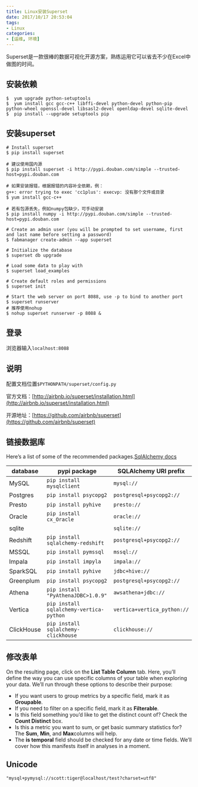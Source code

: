 ```yaml
---
title: Linux安装Superset
date: 2017/10/17 20:53:04
tags:
- Linux
categories:
- [运维, 环境]
---
```

Superset是一款很棒的数据可视化开源方案，熟练运用它可以省去不少在Excel中做图的时间。

## 安装依赖

```shell
$  yum upgrade python-setuptools
$  yum install gcc gcc-c++ libffi-devel python-devel python-pip python-wheel openssl-devel libsasl2-devel openldap-devel sqlite-devel
$  pip install --upgrade setuptools pip
```

<!--more-->

## 安装superset

```shell
# Install superset
$ pip install superset

# 建议使用国内源
$ pip install superset -i http://pypi.douban.com/simple --trusted-host=pypi.douban.com

# 如果安装报错，根据报错的内容补全依赖，例：
g++: error trying to exec 'cc1plus': execvp: 没有那个文件或目录
$ yum install gcc-c++

# 若有包源丢失，例如numpy包缺少，可手动安装
$ pip install numpy -i http://pypi.douban.com/simple --trusted-host=pypi.douban.com

# Create an admin user (you will be prompted to set username, first and last name before setting a password)
$ fabmanager create-admin --app superset

# Initialize the database
$ superset db upgrade

# Load some data to play with
$ superset load_examples

# Create default roles and permissions
$ superset init

# Start the web server on port 8088, use -p to bind to another port
$ superset runserver
# 推荐使用nohup
$ nohup superset runserver -p 8088 &
```

## 登录

浏览器输入`localhost:8088`

## 说明

配置文档位置`$PYTHONPATH/superset/config.py`



官方文档：[http://airbnb.io/superset/installation.html](http://airbnb.io/superset/installation.html)

开源地址：[https://github.com/airbnb/superset](https://github.com/airbnb/superset)

## 链接数据库

Here’s a list of some of the recommended packages.[SqlAlchemy docs](http://docs.sqlalchemy.org/en/rel_1_0/core/engines.html#database-urls)

| database   | pypi package                            | SQLAlchemy URI prefix       |
| ---------- | --------------------------------------- | --------------------------- |
| MySQL      | `pip install mysqlclient`               | `mysql://`                  |
| Postgres   | `pip install psycopg2`                  | `postgresql+psycopg2://`    |
| Presto     | `pip install pyhive`                    | `presto://`                 |
| Oracle     | `pip install cx_Oracle`                 | `oracle://`                 |
| sqlite     |                                         | `sqlite://`                 |
| Redshift   | `pip install sqlalchemy-redshift`       | `postgresql+psycopg2://`    |
| MSSQL      | `pip install pymssql`                   | `mssql://`                  |
| Impala     | `pip install impyla`                    | `impala://`                 |
| SparkSQL   | `pip install pyhive`                    | `jdbc+hive://`              |
| Greenplum  | `pip install psycopg2`                  | `postgresql+psycopg2://`    |
| Athena     | `pip install "PyAthenaJDBC>1.0.9"`      | `awsathena+jdbc://`         |
| Vertica    | `pip install sqlalchemy-vertica-python` | `vertica+vertica_python://` |
| ClickHouse | `pip install sqlalchemy-clickhouse`     | `clickhouse://`             |

## 修改表单

On the resulting page, click on the **List Table Column** tab. Here, you’ll define the way you can use specific columns of your table when exploring your data. We’ll run through these options to describe their purpose:

- If you want users to group metrics by a specific field, mark it as **Groupable**.
- If you need to filter on a specific field, mark it as **Filterable**.
- Is this field something you’d like to get the distinct count of? Check the **Count Distinct** box.
- Is this a metric you want to sum, or get basic summary statistics for? The **Sum**, **Min**, and **Max**columns will help.
- The **is temporal** field should be checked for any date or time fields. We’ll cover how this manifests itself in analyses in a moment.

## Unicode

```
"mysql+pymysql://scott:tiger@localhost/test?charset=utf8"
```